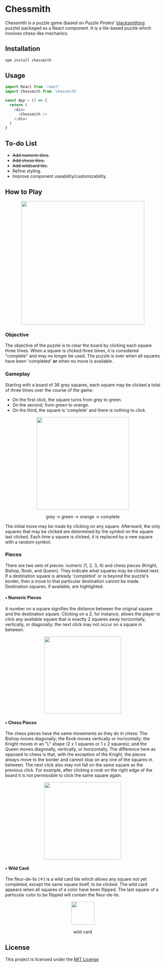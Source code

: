# Chessmith

Chessmith is a puzzle game (based on *Puzzle Pirates*' [blacksmithing](https://yppedia.puzzlepirates.com/Blacksmithing) puzzle) 
packaged as a React component. It is a tile-based puzzle which involves chess-like mechanics.

## Installation

```bash
npm install chessmith
```

## Usage

```javascript
import React from 'react'
import Chessmith from 'chessmith'

const App = () => {
  return (
    <div>
      <Chessmith />
    </div>
  )
}
```

## To-do List

* ~~Add numeric tiles.~~
* ~~Add chess tiles.~~
* ~~Add wildcard tile.~~
* Refine styling.
* Improve component useability/customizability.

## How to Play

<p align="center">
  <img width=400 src="https://github.com/m-yag/chessmith/blob/media/board.png?raw=true">
</p>

### Objective

The objective of the puzzle is to clear the board by clicking each square three times. When a square is clicked three times, it 
is considered "complete" and may no longer be used. The puzzle is over when all squares have been 'completed' **or** when no 
move is available.

### Gameplay

Starting with a board of 36 grey squares, each square may be clicked a total of three times over the course of the game:
* On the first click, the square turns from grey to green.
* On the second, from green to orange.
* On the third, the square is 'complete' and there is nothing to click.

<div align="center">
  <img width=300 src="https://github.com/m-yag/chessmith/blob/media/tile-colors.png?raw=true">
  <p>grey → green → orange → complete</p>
</div>

The initial move may be made by clicking on any square. Afterward, the only squares that may be clicked are determined by the 
symbol on the square last clicked. Each time a square is clicked, it is replaced by a new square with a random symbol.

### Pieces

There are two sets of pieces: numeric (1, 2, 3, 4) and chess pieces (Knight, Bishop, Rook, and Queen). They indicate what squares 
may be clicked next. If a destination square is already 'completed' or is beyond the puzzle's border, then a move to that 
particular destination cannot be made. Destination squares, if available, are highlighted.

#### •  Numeric Pieces

A number on a square signifies the distance between the original square and the destination square. Clicking on a 2, for 
instance, allows the player to click any available square that is exactly 2 squares away horizontally, vertically, or 
diagonally; the next click may not occur on a square in between.
<div align="center">
<img width="250" src="https://github.com/m-yag/chessmith/blob/media/two-example.png?raw=true">
</div>

#### • Chess Pieces
The chess pieces have the same movements as they do in chess: The Bishop moves diagonally; the Rook moves vertically or 
horizontally; the Knight moves in an "L" shape (2 x 1 squares or 1 x 2 squares); and the Queen moves diagonally, vertically, or 
horizontally. The difference here as opposed to chess is that, with the exception of the Knight, the pieces always move to the 
border and cannot stop on any one of the squares in between. The next click also may not fall on the same square as the previous 
click. For example, after clicking a rook on the right edge of the board it is not permissible to click the same square again.
<div align="center">
<img width="250" src="https://github.com/m-yag/chessmith/blob/media/rook-example.png?raw=true">
</div>


#### • Wild Card

The fleur-de-lis (⚜) is a wild card tile which allows any square not yet completed, except the same square itself, to be 
clicked. The wild card appears when all squares of a color have been flipped. The last square of a particular color to be 
flipped will contain the fleur-de-lis.

<div align="center">
  <img width=75 src="https://github.com/m-yag/chessmith/blob/media/wildcard.png?raw=true">
  <p>wild card</p>
</div>

## License
This project is licensed under the [MIT License](https://choosealicense.com/licenses/mit/)
